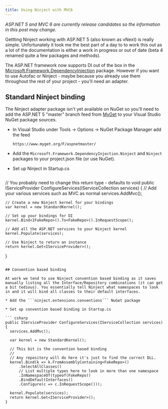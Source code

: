```yaml
---
title: Using Ninject with MVC6
---
```


*ASP.NET 5 and MVC 6 are currently release candidates so the information in this post may change.*

Gettting Ninject working with ASP.NET 5 (also known as vNext) is really simple. Unfortunately it took me the best part of a day to to work this out as a lot of the documentation is either a work in progress or out of date (beta 4 renamed quite a few packages and methods).

The ASP.NET framework now supports DI out of the box in the [Microsoft.Framework.DependencyInjection](https://github.com/aspnet/DependencyInjection/) package. However if you want to use Autofac or Ninject - maybe because you already use them throughout the rest of your project - you'll need an adapter.

## Standard Ninject binding

The Ninject adapter package isn't yet available on NuGet so you'll need to add the ASP.NET 5 "master" branch feed from [MyGet](https://www.myget.org/gallery/aspnetmaster) to your Visual Studio NuGet package sources.

* In Visual Studio under Tools → Options → NuGet Package Manager add the feed 

  ```
  https://www.myget.org/F/aspnetmaster/
  ```

* Add the ```Microsoft.Framework.DependencyInjection.Ninject``` and ```Ninject``` packages to your project.json file (or use NuGet).

* Set up Ninject in Startup.cs

  ``` csharp
// You probably need to change this return type - defaults to void
public IServiceProvider ConfigureServices(IServiceCollection services)
{
    // Add your various services such as MVC as normal
    services.AddMvc();

    // Create a new Ninject kernel for your bindings
    var kernel = new StandardKernel();

    // Set up your bindings for DI
    kernel.Bind<IFakeRepo>().To<FakeRepo>().InRequestScope();
    
    // Add all the ASP.NET services to your Ninject kernel
    kernel.Populate(services);

    // Use Ninject to return an instance
    return kernel.Get<IServiceProvider>();
}
  ```

## Convention based binding

At work we tend to use Ninject convention based binding as it saves manually listing all the Interface/Repository combinations (it can get a bit tedious). You essentially tell Ninject what namespaces to look in and it will bind all classes to their default interfaces.

* Add the ```ninject.extensions.conventions``` NuGet package

* Set up convention based binding in Startup.cs

``` csharp
public IServiceProvider ConfigureServices(IServiceCollection services)
{
    services.AddMvc();

    var kernel = new StandardKernel();

    // This bit is the convention based binding
    // 
    // Any repository will do here it's just to find the correct DLL.
    kernel.Bind(k => k.FromAssemblyContaining<FakeRepo>() 
        .SelectAllClasses()
        // List multiple types here to look in more than one namespace
        .InNamespaceOf(typeof(FakeRepo)) 
        .BindDefaultInterfaces()
        .Configure(c => c.InRequestScope()));

    kernel.Populate(services);
    return kernel.Get<IServiceProvider>();
}
```
